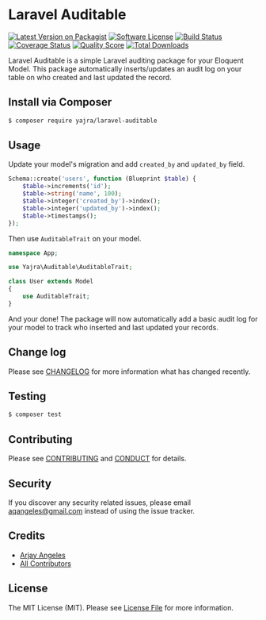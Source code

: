 # Laravel Auditable

[![Latest Version on Packagist][ico-version]][link-packagist]
[![Software License][ico-license]](LICENSE.md)
[![Build Status][ico-travis]][link-travis]
[![Coverage Status][ico-scrutinizer]][link-scrutinizer]
[![Quality Score][ico-code-quality]][link-code-quality]
[![Total Downloads][ico-downloads]][link-downloads]

Laravel Auditable is a simple Laravel auditing package for your Eloquent Model.
This package automatically inserts/updates an audit log on your table on who created and last updated the record.

## Install via Composer
``` bash
$ composer require yajra/laravel-auditable
```

## Usage
Update your model's migration and add `created_by` and `updated_by` field.
```php
Schema::create('users', function (Blueprint $table) {
    $table->increments('id');
    $table->string('name', 100);
    $table->integer('created_by')->index();
    $table->integer('updated_by')->index();
    $table->timestamps();
});
```

Then use `AuditableTrait` on your model.

``` php
namespace App;

use Yajra\Auditable\AuditableTrait;

class User extends Model
{
    use AuditableTrait;
}
```

And your done! The package will now automatically add a basic audit log for your model to track who inserted and last updated your records.

## Change log

Please see [CHANGELOG](CHANGELOG.md) for more information what has changed recently.

## Testing

``` bash
$ composer test
```

## Contributing

Please see [CONTRIBUTING](CONTRIBUTING.md) and [CONDUCT](CONDUCT.md) for details.

## Security

If you discover any security related issues, please email aqangeles@gmail.com instead of using the issue tracker.

## Credits

- [Arjay Angeles][link-author]
- [All Contributors][link-contributors]

## License

The MIT License (MIT). Please see [License File](LICENSE.md) for more information.

[ico-version]: https://img.shields.io/packagist/v/yajra/laravel-auditable.svg?style=flat-square
[ico-license]: https://img.shields.io/badge/license-MIT-brightgreen.svg?style=flat-square
[ico-travis]: https://img.shields.io/travis/yajra/laravel-auditable/master.svg?style=flat-square
[ico-scrutinizer]: https://img.shields.io/scrutinizer/coverage/g/yajra/laravel-auditable.svg?style=flat-square
[ico-code-quality]: https://img.shields.io/scrutinizer/g/yajra/laravel-auditable.svg?style=flat-square
[ico-downloads]: https://img.shields.io/packagist/dt/yajra/laravel-auditable.svg?style=flat-square

[link-packagist]: https://packagist.org/packages/yajra/laravel-auditable
[link-travis]: https://travis-ci.org/yajra/laravel-auditable
[link-scrutinizer]: https://scrutinizer-ci.com/g/yajra/laravel-auditable/code-structure
[link-code-quality]: https://scrutinizer-ci.com/g/yajra/laravel-auditable
[link-downloads]: https://packagist.org/packages/yajra/laravel-auditable
[link-author]: https://github.com/yajra
[link-contributors]: ../../contributors
